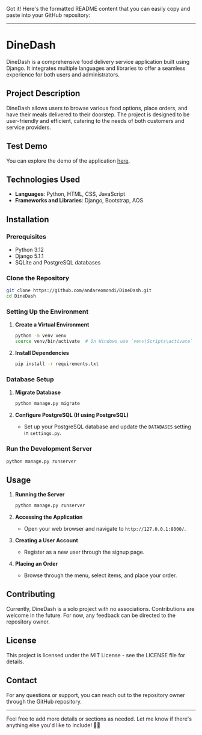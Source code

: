 Got it! Here's the formatted README content that you can easily copy and paste into your GitHub repository:

---

# DineDash

DineDash is a comprehensive food delivery service application built using Django. It integrates multiple languages and libraries to offer a seamless experience for both users and administrators.

## Project Description
DineDash allows users to browse various food options, place orders, and have their meals delivered to their doorstep. The project is designed to be user-friendly and efficient, catering to the needs of both customers and service providers.

## Test Demo
You can explore the demo of the application [here](https://dine-dash-kappa.vercel.app/).

## Technologies Used
- **Languages**: Python, HTML, CSS, JavaScript
- **Frameworks and Libraries**: Django, Bootstrap, AOS

## Installation

### Prerequisites
- Python 3.12
- Django 5.1.1
- SQLite and PostgreSQL databases

### Clone the Repository
```bash
git clone https://github.com/andareomondi/DineDash.git
cd DineDash
```

### Setting Up the Environment
1. **Create a Virtual Environment**
    ```bash
    python -m venv venv
    source venv/bin/activate  # On Windows use `venv\Scripts\activate`
    ```

2. **Install Dependencies**
    ```bash
    pip install -r requirements.txt
    ```

### Database Setup
1. **Migrate Database**
    ```bash
    python manage.py migrate
    ```

2. **Configure PostgreSQL (If using PostgreSQL)**
    - Set up your PostgreSQL database and update the `DATABASES` setting in `settings.py`.

### Run the Development Server
```bash
python manage.py runserver
```

## Usage
1. **Running the Server**
    ```bash
    python manage.py runserver
    ```

2. **Accessing the Application**
    - Open your web browser and navigate to `http://127.0.0.1:8000/`.

3. **Creating a User Account**
    - Register as a new user through the signup page.
    
4. **Placing an Order**
    - Browse through the menu, select items, and place your order.

## Contributing
Currently, DineDash is a solo project with no associations. Contributions are welcome in the future. For now, any feedback can be directed to the repository owner.

## License
This project is licensed under the MIT License - see the LICENSE file for details.

## Contact
For any questions or support, you can reach out to the repository owner through the GitHub repository.

---

Feel free to add more details or sections as needed. Let me know if there's anything else you'd like to include! 🚀📄
